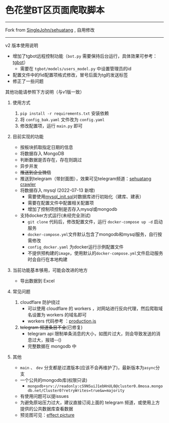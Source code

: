 # 色花堂BT区页面爬取脚本

---

Fork from [SingleJohn/sehuatang](https://github.com/SingleJohn/sehuatang) , 自用修改

---
v2 版本使用说明
- 增加了tgbot远程控制功能（`bot.py` 需要保持后台运行，具体效果可参考：[tgbot](effect%20picture/tgbot)）
  - 需要在 `tgbot/models/users_model.py` 中设置管理员的id
- 配置文件中的fid配置项格式修改，冒号后面为tg的发送标签
- 修正了一些问题

其他功能请参照下方说明（与v1版一致）

1. 使用方式
   1. `pip install -r requirements.txt` 安装依赖
   2. 将 `config_bak.yaml` 文件改为 `config.yaml`
   3. 修改配置项，运行 `main.py` 即可

2. 目前实现的功能
   - 按板块抓取指定日期的信息
   - 将数据存入 MongoDB
   - 判断数据是否存在，存在则跳过
   - 异步并发
   - ~~推送到企业微信~~
   - 推送到telegram（带封面图），效果可见telegram频道：[sehuatang crawler](https://t.me/sehuatang_crawler)
   - 将数据存入 mysql (2022-07-13 新增)
     - 需要使用[mysql_init.sql](mysql_init/mysql_init.sql)对数据库进行初始化（建库、建表）
     - 需要在配置文件中配置相关配置项
     - 增加了控制项控制是否存入mysql或mongodb
   - 支持docker方式运行(未经完全测试)
     - `git clone` 代码后，修改配置文件，运行 `docker-compose up -d` 启动服务
     - `docker-compose.yml`文件默认包含了mongodb和mysql服务，自行按需修改 
     - `config_docker.yaml` 为docker运行示例配置文件
     - 不提供预构建的`image`，使用默认的`docker-compose.yml`文件启动服务时会自行在本地构建

3. 当前功能基本够用，可能会改进的地方
   - 导出数据到 Excel


4. 常见问题
   1. cloudflare 防护绕过
      - 可以使用 cloudflare 的 workers ，对网站进行反向代理，然后爬取域名设置为 workers 的域名即可
      - workers 代码参考 ：[production.js](util/production.js)
   2. ~~telegram 频道条目不全~~(已修复)
      - telegram api 限制单条消息的大小，如图片过大，则会导致发送的消息过大，报错--()
      - 完整数据在 mongodb 中


5. 其他
   - `main` 、 `dev` 分支都是过渡版本(应该不会再维护了)，最新版本为`async`分支
   - 一个公共的mongodb库(权限只读)
      - `mongodb+srv://readonly:cS9NSuiJ1ebHnUL0@cluster0.8mosa.mongodb.net/Cluster0?retryWrites=true&w=majority`
   - 有使用问题可以提issues
   - 为避免原站压力过大，建议直接订阅上面的 telegram 频道，或使用上方提供的公共数据库查看数据
   - 预览图可见：[effect picture](effect%20picture)
